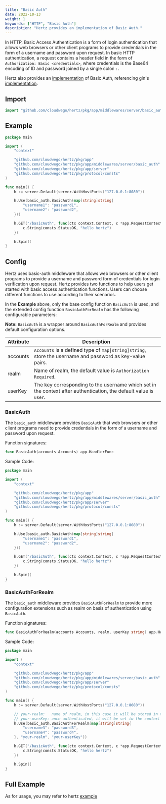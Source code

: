 ```yaml
---
title: "Basic Auth"
date: 2022-10-13
weight: 1
keywords: ["HTTP", "Basic Auth"]
description: "Hertz provides an implementation of Basic Auth."
---
```


In HTTP, Basic Access Authentication is a form of login authentication that allows web browsers or other client programs to provide credentials in the form of a username and password upon request.
In basic HTTP authentication, a request contains a header field in the form of `Authorization: Basic <credentials>`, where credentials is the Base64 encoding of ID and password joined by a single colon `:`.

Hertz also provides an [implementation](https://github.com/cloudwego/hertz/tree/main/pkg/app/middlewares/server/basic_auth) of Basic Auth, referencing gin's [implementation](https://github.com/gin-gonic/gin#using-basicauth-middleware).

## Import

```go
import "github.com/cloudwego/hertz/pkg/app/middlewares/server/basic_auth"
```

## Example

```go
package main

import (
    "context"

    "github.com/cloudwego/hertz/pkg/app"
    "github.com/cloudwego/hertz/pkg/app/middlewares/server/basic_auth"
    "github.com/cloudwego/hertz/pkg/app/server"
    "github.com/cloudwego/hertz/pkg/protocol/consts"
)

func main() {
    h := server.Default(server.WithHostPorts("127.0.0.1:8080"))

    h.Use(basic_auth.BasicAuth(map[string]string{
        "username1": "password1",
        "username2": "password2",
    }))

    h.GET("/basicAuth", func(ctx context.Context, c *app.RequestContext) {
        c.String(consts.StatusOK, "hello hertz")
    })

    h.Spin()
}
```

## Config

Hertz uses basic-auth middleware that allows web browsers or other client programs to provide a username and password form of credentials for login verification upon request.
Hertz provides two functions to help users get started with basic access authentication functions.
Users can choose different functions to use according to their scenarios.

In the **Example** above, only the base config function `BasicAuth` is used, and the extended config function `BasicAuthForRealm` has the following configurable parameters:

**Note:** `BasicAuth` is a wrapper around `BasicAuthForRealm` and provides default configuration options.

| Attribute | Description                                                                                                       |
| --------- | ----------------------------------------------------------------------------------------------------------------- |
| accounts  | `Accounts` is a defined type of `map[string]string`, store the username and password as key-value pairs.          |
| realm     | Name of realm, the default value is `Authorization Required`.                                                     |
| userKey   | The key corresponding to the username which set in the context after authentication, the default value is `user`. |

### BasicAuth

The `basic_auth` middleware provides `BasicAuth` that web browsers or other client programs need to provide credentials in the form of a username and password upon request.

Function signatures:

```go
func BasicAuth(accounts Accounts) app.HandlerFunc
```

Sample Code:

```go
package main

import (
    "context"

    "github.com/cloudwego/hertz/pkg/app"
    "github.com/cloudwego/hertz/pkg/app/middlewares/server/basic_auth"
    "github.com/cloudwego/hertz/pkg/app/server"
    "github.com/cloudwego/hertz/pkg/protocol/consts"
)

func main() {
    h := server.Default(server.WithHostPorts("127.0.0.1:8080"))

    h.Use(basic_auth.BasicAuth(map[string]string{
        "username1": "password1",
        "username2": "password2",
    }))

    h.GET("/basicAuth", func(ctx context.Context, c *app.RequestContext) {
        c.String(consts.StatusOK, "hello hertz")
    })

    h.Spin()
}
```

### BasicAuthForRealm

The `basic_auth` middleware provides `BasicAuthForRealm` to provide more configuration extensions such as realm on basis of authentication using `BasicAuth`.

Function signatures:

```go
func BasicAuthForRealm(accounts Accounts, realm, userKey string) app.HandlerFunc
```

Sample Code:

```go
package main

import (
    "context"

    "github.com/cloudwego/hertz/pkg/app"
    "github.com/cloudwego/hertz/pkg/app/middlewares/server/basic_auth"
    "github.com/cloudwego/hertz/pkg/app/server"
    "github.com/cloudwego/hertz/pkg/protocol/consts"
)

func main() {
    h := server.Default(server.WithHostPorts("127.0.0.1:8080"))

    // your-realm:   name of realm, in this case it will be stored in the response header as Www-Authenticate: Basic realm="your-realm"
    // your-userKey: once authenticated, it will be set to the context with userKey as the key and username as the value
    h.Use(basic_auth.BasicAuthForRealm(map[string]string{
        "username3": "password3",
        "username4": "password4",
    }, "your-realm", "your-userKey"))

    h.GET("/basicAuth", func(ctx context.Context, c *app.RequestContext) {
        c.String(consts.StatusOK, "hello hertz")
    })

    h.Spin()
}
```

## Full Example

As for usage, you may refer to hertz [example](https://github.com/cloudwego/hertz-examples/blob/main/middleware/basicauth/main.go)
